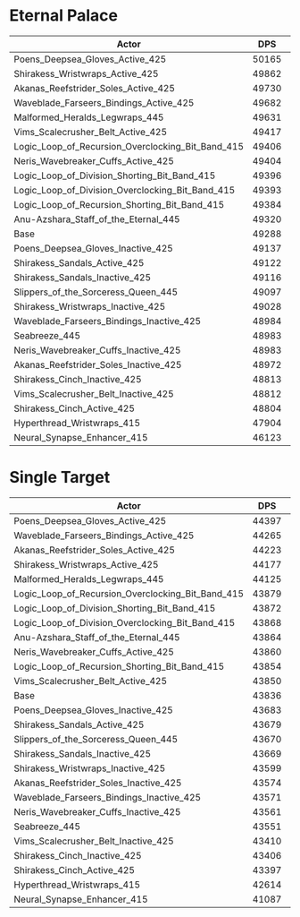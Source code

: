 # Eternal Palace
| Actor | DPS | Increase |
|---|:---:|:---:|
|Poens_Deepsea_Gloves_Active_425|50165|1.78%|
|Shirakess_Wristwraps_Active_425|49862|1.17%|
|Akanas_Reefstrider_Soles_Active_425|49730|0.90%|
|Waveblade_Farseers_Bindings_Active_425|49682|0.80%|
|Malformed_Heralds_Legwraps_445|49631|0.70%|
|Vims_Scalecrusher_Belt_Active_425|49417|0.26%|
|Logic_Loop_of_Recursion_Overclocking_Bit_Band_415|49406|0.24%|
|Neris_Wavebreaker_Cuffs_Active_425|49404|0.23%|
|Logic_Loop_of_Division_Shorting_Bit_Band_415|49396|0.22%|
|Logic_Loop_of_Division_Overclocking_Bit_Band_415|49393|0.21%|
|Logic_Loop_of_Recursion_Shorting_Bit_Band_415|49384|0.20%|
|Anu-Azshara_Staff_of_the_Eternal_445|49320|0.07%|
|Base|49288|0.00%|
|Poens_Deepsea_Gloves_Inactive_425|49137|-0.31%|
|Shirakess_Sandals_Active_425|49122|-0.34%|
|Shirakess_Sandals_Inactive_425|49116|-0.35%|
|Slippers_of_the_Sorceress_Queen_445|49097|-0.39%|
|Shirakess_Wristwraps_Inactive_425|49028|-0.53%|
|Waveblade_Farseers_Bindings_Inactive_425|48984|-0.62%|
|Seabreeze_445|48983|-0.62%|
|Neris_Wavebreaker_Cuffs_Inactive_425|48983|-0.62%|
|Akanas_Reefstrider_Soles_Inactive_425|48972|-0.64%|
|Shirakess_Cinch_Inactive_425|48813|-0.96%|
|Vims_Scalecrusher_Belt_Inactive_425|48812|-0.97%|
|Shirakess_Cinch_Active_425|48804|-0.98%|
|Hyperthread_Wristwraps_415|47904|-2.81%|
|Neural_Synapse_Enhancer_415|46123|-6.42%|

# Single Target
| Actor | DPS | Increase |
|---|:---:|:---:|
|Poens_Deepsea_Gloves_Active_425|44397|1.28%|
|Waveblade_Farseers_Bindings_Active_425|44265|0.98%|
|Akanas_Reefstrider_Soles_Active_425|44223|0.88%|
|Shirakess_Wristwraps_Active_425|44177|0.78%|
|Malformed_Heralds_Legwraps_445|44125|0.66%|
|Logic_Loop_of_Recursion_Overclocking_Bit_Band_415|43879|0.10%|
|Logic_Loop_of_Division_Shorting_Bit_Band_415|43872|0.08%|
|Logic_Loop_of_Division_Overclocking_Bit_Band_415|43868|0.07%|
|Anu-Azshara_Staff_of_the_Eternal_445|43864|0.06%|
|Neris_Wavebreaker_Cuffs_Active_425|43860|0.05%|
|Logic_Loop_of_Recursion_Shorting_Bit_Band_415|43854|0.04%|
|Vims_Scalecrusher_Belt_Active_425|43850|0.03%|
|Base|43836|0.00%|
|Poens_Deepsea_Gloves_Inactive_425|43683|-0.35%|
|Shirakess_Sandals_Active_425|43679|-0.36%|
|Slippers_of_the_Sorceress_Queen_445|43670|-0.38%|
|Shirakess_Sandals_Inactive_425|43669|-0.38%|
|Shirakess_Wristwraps_Inactive_425|43599|-0.54%|
|Akanas_Reefstrider_Soles_Inactive_425|43574|-0.60%|
|Waveblade_Farseers_Bindings_Inactive_425|43571|-0.60%|
|Neris_Wavebreaker_Cuffs_Inactive_425|43561|-0.63%|
|Seabreeze_445|43551|-0.65%|
|Vims_Scalecrusher_Belt_Inactive_425|43410|-0.97%|
|Shirakess_Cinch_Inactive_425|43406|-0.98%|
|Shirakess_Cinch_Active_425|43397|-1.00%|
|Hyperthread_Wristwraps_415|42614|-2.79%|
|Neural_Synapse_Enhancer_415|41087|-6.27%|
